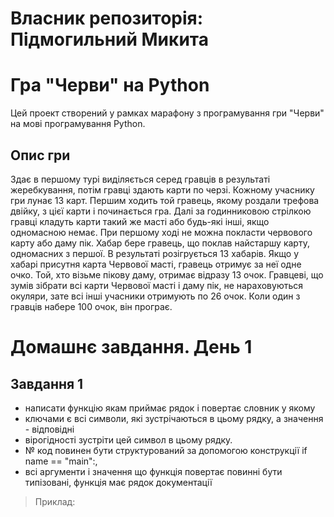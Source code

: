# Власник репозиторія: Підмогильний Микита

# Гра "Черви" на Python

Цей проект створений у рамках марафону з програмування гри "Черви" на мові програмування Python.

## Опис гри

Здає в першому турі виділяється серед гравців в результаті жеребкування, потім гравці здають карти по черзі.
Кожному учаснику гри лунає 13 карт. Першим ходить той гравець, якому роздали трефова двійку, з цієї карти і починається 
гра. Далі за годинниковою стрілкою гравці кладуть карти такий же масті або будь-які інші, якщо одномасною немає. 
При першому ході не можна покласти червового карту або даму пік. Хабар бере гравець, що поклав найстаршу карту, 
одномасних з першої. В результаті розігрується 13 хабарів. Якщо у хабарі присутня карта Червової масті, гравець отримує 
за неї одне очко. Той, хто візьме пікову даму, отримає відразу 13 очок. Гравцеві, що зумів зібрати всі карти Червової
масті і даму пік, не нараховуються окуляри, зате всі інші учасники отримують по 26 очок. Коли один з гравців набере 100 
очок, він програє.

# Домашнє завдання. День 1

## Завдання 1

* написати функцію якам приймає рядок і повертає словник у якому
* ключами є всі символи, які зустрічаються в цьому рядку, а значення - відповідні
* вірогідності зустріти цей символ в цьому рядку.
* № код повинен бути структурований за допомогою конструкції if name == "main":,
* всі аргументи і значення що функція повертає повинні бути типізовані, функція має рядок документації
> Приклад:
> 
